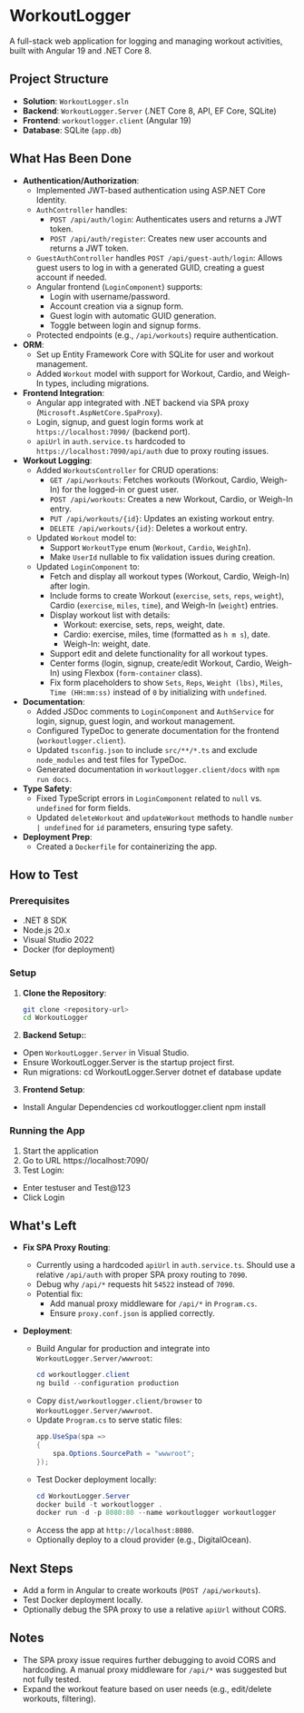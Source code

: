 # WorkoutLogger

A full-stack web application for logging and managing workout activities, built with Angular 19 and .NET Core 8.

## Project Structure
- **Solution**: `WorkoutLogger.sln`
- **Backend**: `WorkoutLogger.Server` (.NET Core 8, API, EF Core, SQLite)
- **Frontend**: `workoutlogger.client` (Angular 19)
- **Database**: SQLite (`app.db`)

## What Has Been Done
- **Authentication/Authorization**:
  - Implemented JWT-based authentication using ASP.NET Core Identity.
  - `AuthController` handles:
    - `POST /api/auth/login`: Authenticates users and returns a JWT token.
    - `POST /api/auth/register`: Creates new user accounts and returns a JWT token.
  - `GuestAuthController` handles `POST /api/guest-auth/login`: Allows guest users to log in with a generated GUID, creating a guest account if needed.
  - Angular frontend (`LoginComponent`) supports:
    - Login with username/password.
    - Account creation via a signup form.
    - Guest login with automatic GUID generation.
    - Toggle between login and signup forms.
  - Protected endpoints (e.g., `/api/workouts`) require authentication.
- **ORM**:
  - Set up Entity Framework Core with SQLite for user and workout management.
  - Added `Workout` model with support for Workout, Cardio, and Weigh-In types, including migrations.
- **Frontend Integration**:
  - Angular app integrated with .NET backend via SPA proxy (`Microsoft.AspNetCore.SpaProxy`).
  - Login, signup, and guest login forms work at `https://localhost:7090/` (backend port).
  - `apiUrl` in `auth.service.ts` hardcoded to `https://localhost:7090/api/auth` due to proxy routing issues.
- **Workout Logging**:
  - Added `WorkoutsController` for CRUD operations:
    - `GET /api/workouts`: Fetches workouts (Workout, Cardio, Weigh-In) for the logged-in or guest user.
    - `POST /api/workouts`: Creates a new Workout, Cardio, or Weigh-In entry.
    - `PUT /api/workouts/{id}`: Updates an existing workout entry.
    - `DELETE /api/workouts/{id}`: Deletes a workout entry.
  - Updated `Workout` model to:
    - Support `WorkoutType` enum (`Workout`, `Cardio`, `WeighIn`).
    - Make `UserId` nullable to fix validation issues during creation.
  - Updated `LoginComponent` to:
    - Fetch and display all workout types (Workout, Cardio, Weigh-In) after login.
    - Include forms to create Workout (`exercise`, `sets`, `reps`, `weight`), Cardio (`exercise`, `miles`, `time`), and Weigh-In (`weight`) entries.
    - Display workout list with details:
      - Workout: exercise, sets, reps, weight, date.
      - Cardio: exercise, miles, time (formatted as `h m s`), date.
      - Weigh-In: weight, date.
    - Support edit and delete functionality for all workout types.
    - Center forms (login, signup, create/edit Workout, Cardio, Weigh-In) using Flexbox (`form-container` class).
    - Fix form placeholders to show `Sets`, `Reps`, `Weight (lbs)`, `Miles`, `Time (HH:mm:ss)` instead of `0` by initializing with `undefined`.
- **Documentation**:
  - Added JSDoc comments to `LoginComponent` and `AuthService` for login, signup, guest login, and workout management.
  - Configured TypeDoc to generate documentation for the frontend (`workoutlogger.client`).
  - Updated `tsconfig.json` to include `src/**/*.ts` and exclude `node_modules` and test files for TypeDoc.
  - Generated documentation in `workoutlogger.client/docs` with `npm run docs`.
- **Type Safety**:
  - Fixed TypeScript errors in `LoginComponent` related to `null` vs. `undefined` for form fields.
  - Updated `deleteWorkout` and `updateWorkout` methods to handle `number | undefined` for `id` parameters, ensuring type safety.
- **Deployment Prep**:
  - Created a `Dockerfile` for containerizing the app.

## How to Test
### Prerequisites
- .NET 8 SDK
- Node.js 20.x
- Visual Studio 2022
- Docker (for deployment)

### Setup
1. **Clone the Repository**:
   ```bash
   git clone <repository-url>
   cd WorkoutLogger

2. **Backend Setup:**:
- Open `WorkoutLogger.Server` in Visual Studio.
- Ensure WorkoutLogger.Server is the startup project first.
- Run migrations:
cd WorkoutLogger.Server
dotnet ef database update

3. **Frontend Setup**:
- Install Angular Dependencies
cd workoutlogger.client
npm install


### Running the App
1. Start the application
2. Go to URL https://localhost:7090/
3. Test Login:
- Enter testuser and Test@123
- Click Login

## What's Left

- **Fix SPA Proxy Routing**:
  - Currently using a hardcoded `apiUrl` in `auth.service.ts`. Should use a relative `/api/auth` with proper SPA proxy routing to `7090`.
  - Debug why `/api/*` requests hit `54522` instead of `7090`.
  - Potential fix:
    - Add manual proxy middleware for `/api/*` in `Program.cs`.
    - Ensure `proxy.conf.json` is applied correctly.

- **Deployment**:
  - Build Angular for production and integrate into `WorkoutLogger.Server/wwwroot`:
    ```powershell
    cd workoutlogger.client
    ng build --configuration production
    ```
  - Copy `dist/workoutlogger.client/browser` to `WorkoutLogger.Server/wwwroot`.
  - Update `Program.cs` to serve static files:
    ```csharp
    app.UseSpa(spa =>
    {
        spa.Options.SourcePath = "wwwroot";
    });
    ```
  - Test Docker deployment locally:
    ```powershell
    cd WorkoutLogger.Server
    docker build -t workoutlogger .
    docker run -d -p 8080:80 --name workoutlogger workoutlogger
    ```
  - Access the app at `http://localhost:8080`.
  - Optionally deploy to a cloud provider (e.g., DigitalOcean).

## Next Steps
- Add a form in Angular to create workouts (`POST /api/workouts`).
- Test Docker deployment locally.
- Optionally debug the SPA proxy to use a relative `apiUrl` without CORS.

## Notes
- The SPA proxy issue requires further debugging to avoid CORS and hardcoding. A manual proxy middleware for `/api/*` was suggested but not fully tested.
- Expand the workout feature based on user needs (e.g., edit/delete workouts, filtering).


